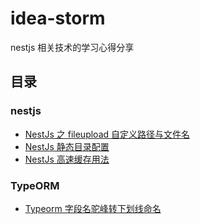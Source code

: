 # idea-storm

nestjs 相关技术的学习心得分享

## 目录

### nestjs

- [NestJs 之 fileupload 自定义路径与文件名](./nestjs/NestJs-fileupload自定义路径与文件名.md)
- [NestJs 静态目录配置](./nestjs/NestJs-fileupload自定义路径与文件名.md)
- [NestJs 高速缓存用法](./nestjs/NestJs-fileupload自定义路径与文件名.md)

### TypeORM

- [Typeorm 字段名驼峰转下划线命名](./typeorm/Typeorm-字段名驼峰转下划线命名.md)
